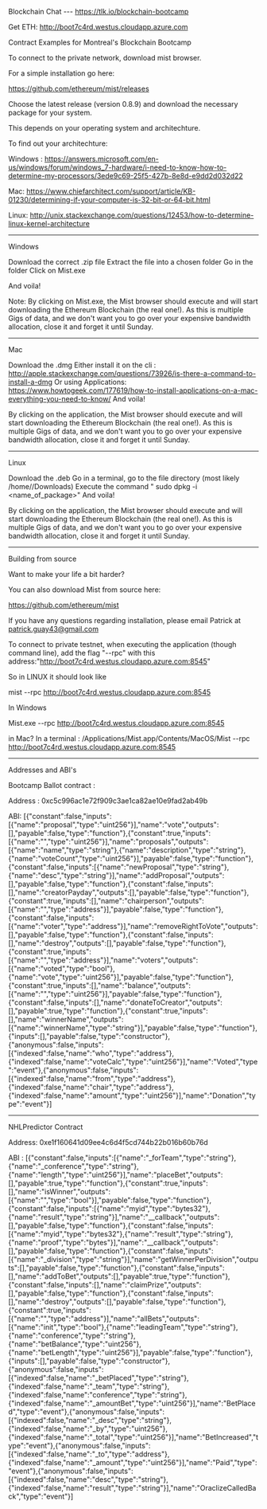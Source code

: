 Blockchain Chat --- https://tlk.io/blockchain-bootcamp

Get ETH:  http://boot7c4rd.westus.cloudapp.azure.com



Contract Examples for Montreal's Blockchain Bootcamp


To connect to the private network, download mist browser.


For a simple installation go here:

https://github.com/ethereum/mist/releases

Choose the latest release (version 0.8.9) and download the necessary package for your system.

This depends on your operating system and architechture.

To find out your architechture:

Windows : https://answers.microsoft.com/en-us/windows/forum/windows_7-hardware/i-need-to-know-how-to-determine-my-processors/3ede9c69-25f5-427b-8e8d-e9dd2d032d22

Mac: https://www.chiefarchitect.com/support/article/KB-01230/determining-if-your-computer-is-32-bit-or-64-bit.html

Linux: http://unix.stackexchange.com/questions/12453/how-to-determine-linux-kernel-architecture


*********************************************************************************************
Windows

Download the correct .zip file
Extract the file into a chosen folder
Go in the folder
Click on Mist.exe

And voila!

Note: By clicking on Mist.exe, the Mist browser should execute and will start downloading the Ethereum Blockchain (the real one!). As this is multiple Gigs of data, and we don't want you to go over your expensive bandwidth allocation, close it and forget it until Sunday.


*********************************************************************************************
Mac

Download the .dmg
Either install it on the cli : http://apple.stackexchange.com/questions/73926/is-there-a-command-to-install-a-dmg
Or using Applications: https://www.howtogeek.com/177619/how-to-install-applications-on-a-mac-everything-you-need-to-know/
And voila!

By clicking on the application, the Mist browser should execute and will start downloading the Ethereum Blockchain (the real one!). As this is multiple Gigs of data, and we don't want you to go over your expensive bandwidth allocation, close it and forget it until Sunday.
*********************************************************************************************
Linux

Download the .deb
Go in a terminal, go to the file directory (most likely /home/<NAMEOFCOMP>/Downloads)
Execute the command " sudo dpkg -i <name_of_package>"
And voila!

By clicking on the application, the Mist browser should execute and will start downloading the Ethereum Blockchain (the real one!). As this is multiple Gigs of data, and we don't want you to go over your expensive bandwidth allocation, close it and forget it until Sunday.
*********************************************************************************************

Building from source

Want to make your life a bit harder?

You can also download Mist from source here:

https://github.com/ethereum/mist


If you have any questions regarding installation, please email Patrick at patrick.guay43@gmail.com


To connect to private testnet, when executing the application (though command line), add the flag "--rpc" with this address:"http://boot7c4rd.westus.cloudapp.azure.com:8545"

So in LINUX it should look like

mist --rpc http://boot7c4rd.westus.cloudapp.azure.com:8545


In Windows

Mist.exe --rpc http://boot7c4rd.westus.cloudapp.azure.com:8545

in Mac?
In a terminal : 
/Applications/Mist.app/Contents/MacOS/Mist --rpc http://boot7c4rd.westus.cloudapp.azure.com:8545



*************************************************************************************************

Addresses and ABI's

Bootcamp Ballot contract :

Address :  0xc5c996ac1e72f909c3ae1ca82ae10e9fad2ab49b

ABI: [{"constant":false,"inputs":[{"name":"proposal","type":"uint256"}],"name":"vote","outputs":[],"payable":false,"type":"function"},{"constant":true,"inputs":[{"name":"","type":"uint256"}],"name":"proposals","outputs":[{"name":"name","type":"string"},{"name":"description","type":"string"},{"name":"voteCount","type":"uint256"}],"payable":false,"type":"function"},{"constant":false,"inputs":[{"name":"newProposal","type":"string"},{"name":"desc","type":"string"}],"name":"addProposal","outputs":[],"payable":false,"type":"function"},{"constant":false,"inputs":[],"name":"creatorPayday","outputs":[],"payable":false,"type":"function"},{"constant":true,"inputs":[],"name":"chairperson","outputs":[{"name":"","type":"address"}],"payable":false,"type":"function"},{"constant":false,"inputs":[{"name":"voter","type":"address"}],"name":"removeRightToVote","outputs":[],"payable":false,"type":"function"},{"constant":false,"inputs":[],"name":"destroy","outputs":[],"payable":false,"type":"function"},{"constant":true,"inputs":[{"name":"","type":"address"}],"name":"voters","outputs":[{"name":"voted","type":"bool"},{"name":"vote","type":"uint256"}],"payable":false,"type":"function"},{"constant":true,"inputs":[],"name":"balance","outputs":[{"name":"","type":"uint256"}],"payable":false,"type":"function"},{"constant":false,"inputs":[],"name":"donateToCreator","outputs":[],"payable":true,"type":"function"},{"constant":true,"inputs":[],"name":"winnerName","outputs":[{"name":"winnerName","type":"string"}],"payable":false,"type":"function"},{"inputs":[],"payable":false,"type":"constructor"},{"anonymous":false,"inputs":[{"indexed":false,"name":"who","type":"address"},{"indexed":false,"name":"voteCalc","type":"uint256"}],"name":"Voted","type":"event"},{"anonymous":false,"inputs":[{"indexed":false,"name":"from","type":"address"},{"indexed":false,"name":"chair","type":"address"},{"indexed":false,"name":"amount","type":"uint256"}],"name":"Donation","type":"event"}]


----------------------------------------------------------------------------------------------------

NHLPredictor Contract

Address: 0xe1f160641d09ee4c6d4f5cd744b22b016b60b76d

ABI : [{"constant":false,"inputs":[{"name":"_forTeam","type":"string"},{"name":"_conference","type":"string"},{"name":"length","type":"uint256"}],"name":"placeBet","outputs":[],"payable":true,"type":"function"},{"constant":true,"inputs":[],"name":"isWinner","outputs":[{"name":"","type":"bool"}],"payable":false,"type":"function"},{"constant":false,"inputs":[{"name":"myid","type":"bytes32"},{"name":"result","type":"string"}],"name":"__callback","outputs":[],"payable":false,"type":"function"},{"constant":false,"inputs":[{"name":"myid","type":"bytes32"},{"name":"result","type":"string"},{"name":"proof","type":"bytes"}],"name":"__callback","outputs":[],"payable":false,"type":"function"},{"constant":false,"inputs":[{"name":"_division","type":"string"}],"name":"getWinnerPerDivision","outputs":[],"payable":false,"type":"function"},{"constant":false,"inputs":[],"name":"addToBet","outputs":[],"payable":true,"type":"function"},{"constant":false,"inputs":[],"name":"claimPrize","outputs":[],"payable":false,"type":"function"},{"constant":false,"inputs":[],"name":"destroy","outputs":[],"payable":false,"type":"function"},{"constant":true,"inputs":[{"name":"","type":"address"}],"name":"allBets","outputs":[{"name":"init","type":"bool"},{"name":"leadingTeam","type":"string"},{"name":"conference","type":"string"},{"name":"betBalance","type":"uint256"},{"name":"betLength","type":"uint256"}],"payable":false,"type":"function"},{"inputs":[],"payable":false,"type":"constructor"},{"anonymous":false,"inputs":[{"indexed":false,"name":"_betPlaced","type":"string"},{"indexed":false,"name":"_team","type":"string"},{"indexed":false,"name":"conference","type":"string"},{"indexed":false,"name":"_amountBet","type":"uint256"}],"name":"BetPlaced","type":"event"},{"anonymous":false,"inputs":[{"indexed":false,"name":"_desc","type":"string"},{"indexed":false,"name":"_by","type":"uint256"},{"indexed":false,"name":"_total","type":"uint256"}],"name":"BetIncreased","type":"event"},{"anonymous":false,"inputs":[{"indexed":false,"name":"_to","type":"address"},{"indexed":false,"name":"_amount","type":"uint256"}],"name":"Paid","type":"event"},{"anonymous":false,"inputs":[{"indexed":false,"name":"desc","type":"string"},{"indexed":false,"name":"result","type":"string"}],"name":"OraclizeCalledBack","type":"event"}]
